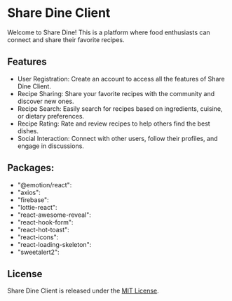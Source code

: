 # Share Dine Client

Welcome to Share Dine! This is a platform where food enthusiasts can connect and share their favorite recipes.

## Features

- User Registration: Create an account to access all the features of Share Dine Client.
- Recipe Sharing: Share your favorite recipes with the community and discover new ones.
- Recipe Search: Easily search for recipes based on ingredients, cuisine, or dietary preferences.
- Recipe Rating: Rate and review recipes to help others find the best dishes.
- Social Interaction: Connect with other users, follow their profiles, and engage in discussions.

## Packages:
- "@emotion/react": 
- "axios":
- "firebase":
- "lottie-react":
- "react-awesome-reveal": 
- "react-hook-form": 
- "react-hot-toast": 
- "react-icons": 
- "react-loading-skeleton":
- "sweetalert2": 



## License

Share Dine Client is released under the [MIT License](LICENSE).